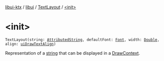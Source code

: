 [libui-ktx](../../index.md) / [libui](../index.md) / [TextLayout](index.md) / [&lt;init&gt;](./-init-.md)

# &lt;init&gt;

`TextLayout(string: `[`AttributedString`](../-attributed-string/index.md)`, defaultFont: `[`Font`](../-font/index.md)`, width: `[`Double`](https://kotlinlang.org/api/latest/jvm/stdlib/kotlin/-double/index.html)`, align: `[`uiDrawTextAlign`](../ui-draw-text-align.md)`)`

Representation of a [string](../string.md) that can be displayed in a [DrawContext](../-draw-context.md).

